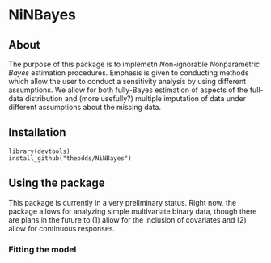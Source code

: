 # NiNBayes

## About

The purpose of this package is to implemetn *N*on-*i*gnorable *N*onparametric *Bayes* estimation procedures. Emphasis is given to conducting methods which allow the user to conduct a sensitivity analysis by using different assumptions. We allow for both fully-Bayes estimation of aspects of the full-data distribution and (more usefully?) multiple imputation of data under different assumptions about the missing data. 

## Installation

```
library(devtools)
install_github("theodds/NiNBayes")
```

## Using the package

This package is currently in a very preliminary status. Right now, the package allows for analyzing simple multivariate binary data, though there are plans in the future to (1) allow for the inclusion of covariates and (2) allow for continuous responses. 

### Fitting the model

